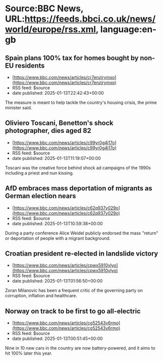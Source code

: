 # Source:BBC News, URL:https://feeds.bbci.co.uk/news/world/europe/rss.xml, language:en-gb

## Spain plans 100% tax for homes bought by non-EU residents
 - [https://www.bbc.com/news/articles/cr7enzjrymxo](https://www.bbc.com/news/articles/cr7enzjrymxo)
 - RSS feed: $source
 - date published: 2025-01-13T22:42:43+00:00

The measure is meant to help tackle the country's housing crisis, the prime minister said.

## Oliviero Toscani, Benetton's shock photographer, dies aged 82
 - [https://www.bbc.com/news/articles/c99yr0g4j17o](https://www.bbc.com/news/articles/c99yr0g4j17o)
 - RSS feed: $source
 - date published: 2025-01-13T11:19:07+00:00

Toscani was the creative force behind shock ad campaigns of the 1990s including a priest and nun kissing.

## AfD embraces mass deportation of migrants as German election nears
 - [https://www.bbc.com/news/articles/c62q937y029o](https://www.bbc.com/news/articles/c62q937y029o)
 - RSS feed: $source
 - date published: 2025-01-13T10:59:38+00:00

During a party conference Alice Weidel publicly endorsed the mass "return" or deportation of people with a migrant background.

## Croatian president re-elected in landslide victory
 - [https://www.bbc.com/news/articles/cpwx5910ylyo](https://www.bbc.com/news/articles/cpwx5910ylyo)
 - RSS feed: $source
 - date published: 2025-01-13T01:56:50+00:00

Zoran Milanovic has been a frequent critic of the governing party on corruption, inflation and healthcare.

## Norway on track to be first to go all-electric
 - [https://www.bbc.com/news/articles/cg52543v6rmo](https://www.bbc.com/news/articles/cg52543v6rmo)
 - RSS feed: $source
 - date published: 2025-01-13T00:51:45+00:00

Nine in 10 new cars in the country are now battery-powered, and it aims to hit 100% later this year.

